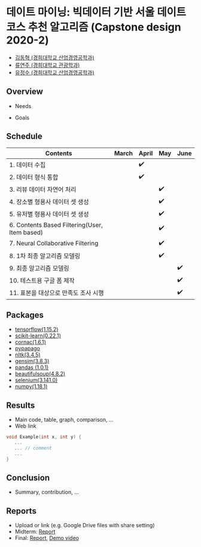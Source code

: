 # 데이트 마이닝: 빅데이터 기반 서울 데이트 코스 추천 알고리즘 (Capstone design 2020-2)
* [김동혁 (경희대학교 산업경영공학과)](https://github.com/LoveDH)
* [류연주 (경희대학교 관광학과)](https://github.com/YeonjuRyu)
* [유정수 (경희대학교 산업경영공학과)](https://github.com/youjeongsue)

## Overview
* Needs

* Goals



## Schedule
| Contents | March | April |  May  | June  |
|----------|-------|-------|-------|-------|
|  1. 데이터 수집  |       | :heavy_check_mark:      |       |       |
|  2. 데이터 형식 통합  |       |   :heavy_check_mark:    |       |       |
|  3. 리뷰 데이터 자연어 처리  |       |       |   :heavy_check_mark:    |       |
|  4. 장소별 형용사 데이터 셋 생성  |       |       |  :heavy_check_mark:     |       |
|  5. 유저별 형용사 데이터 셋 생성  |       |       |  :heavy_check_mark:     |       |
|  6. Contents Based Filtering(User, Item based)  |       |       |   :heavy_check_mark:    |       |
|  7. Neural Collaborative Filtering  |       |       |    :heavy_check_mark:   |       |
|  8. 1차 최종 알고리즘 모델링  |       |       |  :heavy_check_mark:     |       |
|  9. 최종 알고리즘 모델링  |       |       |       |   :heavy_check_mark:    |
|  10. 테스트용 구글 폼 제작  |       |       |       |  :heavy_check_mark:     |
|  11. 표본을 대상으로 만족도 조사 시행  |       |       |       |  :heavy_check_mark:     |

## Packages
* [tensorflow(1.15.2)](https://github.com/tensorflow/docs/tree/r1.5/site/en/api_docs)
* [scikit-learn(0.22.1)](https://pypi.org/project/scikit-learn/0.22.1/)
* [cornac(1.6.1)](https://pypi.org/project/cornac/)
* [pypapago](https://github.com/Beomi/pypapago)
* [nltk(3.4.5)](https://pypi.org/project/nltk/3.4.5/)
* [gensim(3.8.3)](https://pypi.org/project/gensim/3.8.3/)
* [pandas (1.0.1)](https://pypi.org/project/pandas/1.0.1/)
* [beautifulsoup(4.8.2)](https://pypi.org/project/beautifulsoup4/4.8.2/)
* [selenium(3.141.0)](https://pypi.org/project/selenium/3.141.0/)
* [numpy(1.18.1)](https://pypi.org/project/numpy/1.18.1/)


## Results
* Main code, table, graph, comparison, ...
* Web link

``` C++
void Example(int x, int y) {
   ...  
   ... // comment
   ...
}
```

## Conclusion
* Summary, contribution, ...

## Reports
* Upload or link (e.g. Google Drive files with share setting)
* Midterm: [Report](Reports/Midterm.pdf)
* Final: [Report](Reports/Final.pdf), [Demo video](Reports/Demo.mp4)
